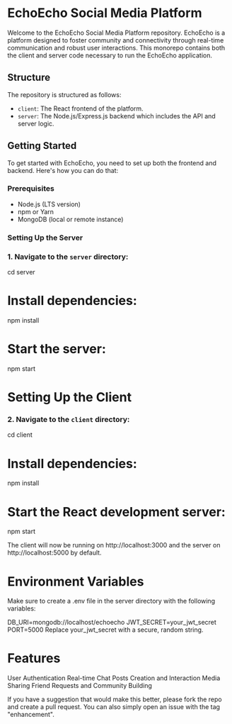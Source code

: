 # EchoEcho Social Media Platform

Welcome to the EchoEcho Social Media Platform repository. EchoEcho is a platform designed to foster community and connectivity through real-time communication and robust user interactions. This monorepo contains both the client and server code necessary to run the EchoEcho application.

## Structure

The repository is structured as follows:

- `client`: The React frontend of the platform.
- `server`: The Node.js/Express.js backend which includes the API and server logic.

## Getting Started

To get started with EchoEcho, you need to set up both the frontend and backend. Here's how you can do that:

### Prerequisites

- Node.js (LTS version)
- npm or Yarn
- MongoDB (local or remote instance)

### Setting Up the Server

### 1. Navigate to the `server` directory:

   cd server

# Install dependencies:

npm install

# Start the server:

npm start

# Setting Up the Client

### 2. Navigate to the `client` directory:

cd client

# Install dependencies:

npm install

# Start the React development server:

npm start

The client will now be running on http://localhost:3000 and the server on http://localhost:5000 by default.

# Environment Variables

Make sure to create a .env file in the server directory with the following variables:

DB_URI=mongodb://localhost/echoecho
JWT_SECRET=your_jwt_secret
PORT=5000
Replace your_jwt_secret with a secure, random string.

# Features

User Authentication
Real-time Chat
Posts Creation and Interaction
Media Sharing
Friend Requests and Community Building


If you have a suggestion that would make this better, please fork the repo and create a pull request. You can also simply open an issue with the tag "enhancement".

